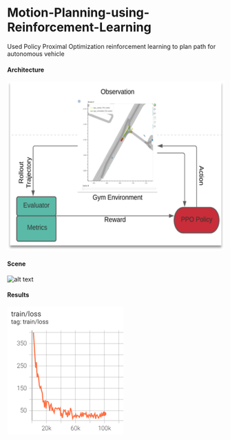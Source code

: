 # Motion-Planning-using-Reinforcement-Learning

Used Policy Proximal Optimization reinforcement learning to plan path for autonomous vehicle

#### Architecture
![alt text](./media/PPOarchitecture.png "architecture")

#### Scene
![alt text](./media/pposcene.gif "scene")

#### Results
![alt text](./media/training_loss_AI.png "Training Loss")
